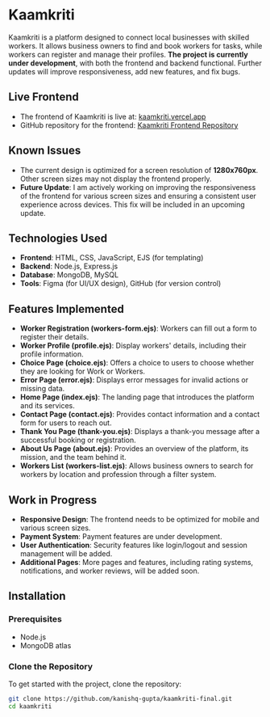 # Kaamkriti

Kaamkriti is a platform designed to connect local businesses with skilled workers. It allows business owners to find and book workers for tasks, while workers can register and manage their profiles. **The project is currently under development**, with both the frontend and backend functional. Further updates will improve responsiveness, add new features, and fix bugs.

## Live Frontend
- The frontend of Kaamkriti is live at: [kaamkriti.vercel.app](https://kaamkriti.vercel.app)
- GitHub repository for the frontend: [Kaamkriti Frontend Repository](https://github.com/kanishq-gupta/Kaamkriti)

## Known Issues
- The current design is optimized for a screen resolution of **1280x760px**. Other screen sizes may not display the frontend properly.
- **Future Update**: I am actively working on improving the responsiveness of the frontend for various screen sizes and ensuring a consistent user experience across devices. This fix will be included in an upcoming update.

## Technologies Used
- **Frontend**: HTML, CSS, JavaScript, EJS (for templating)
- **Backend**: Node.js, Express.js
- **Database**: MongoDB, MySQL
- **Tools**: Figma (for UI/UX design), GitHub (for version control)

## Features Implemented
- **Worker Registration (workers-form.ejs)**: Workers can fill out a form to register their details.
- **Worker Profile (profile.ejs)**: Display workers' details, including their profile information.
- **Choice Page (choice.ejs)**: Offers a choice to users to choose whether they are looking for Work or Workers.
- **Error Page (error.ejs)**: Displays error messages for invalid actions or missing data.
- **Home Page (index.ejs)**: The landing page that introduces the platform and its services.
- **Contact Page (contact.ejs)**: Provides contact information and a contact form for users to reach out.
- **Thank You Page (thank-you.ejs)**: Displays a thank-you message after a successful booking or registration.
- **About Us Page (about.ejs)**: Provides an overview of the platform, its mission, and the team behind it.
- **Workers List (workers-list.ejs)**: Allows business owners to search for workers by location and profession through a filter system.
  
## Work in Progress
- **Responsive Design**: The frontend needs to be optimized for mobile and various screen sizes.
- **Payment System**: Payment features are under development.
- **User Authentication**: Security features like login/logout and session management will be added.
- **Additional Pages**: More pages and features, including rating systems, notifications, and worker reviews, will be added soon.

## Installation

### Prerequisites
- Node.js
- MongoDB atlas

### Clone the Repository
To get started with the project, clone the repository:

```bash
git clone https://github.com/kanishq-gupta/kaamkriti-final.git
cd kaamkriti
